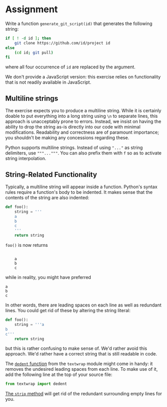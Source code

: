 # Assignment

Write a function `generate_git_script(id)` that generates the following string:

```bash
if [ ! -d id ]; then
    git clone https://github.com/id/project id
else
    (cd id; git pull)
fi
```

where all four occurrence of `id` are replaced by the argument.

We don't provide a JavaScript version: this exercise relies on functionality
that is not readily available in JavaScript.

## Multiline strings

The exercise expects you to produce a multiline string. While it is certainly
doable to put everything into a long string using `\n` to separate lines,
this approach is unacceptably prone to errors. Instead,
we insist on having the ability to drop the string as-is
directly into our code with minimal modifications.
Readability and correctness are of paramount importance; you shouldn't be making any
concessions regarding these.

Python supports multiline strings. Instead of using `"..."` as string
delimiters, use `"""..."""`. You can also prefix them with `f` so as to activate string interpolation.

## String-Related Functionality

Typically, a multiline string will appear inside a function.
Python's syntax rules require a function's body to be indented.
It makes sense that the contents of the string are also indented:

```python
def foo():
    string = '''
    a
    b
    c
    '''
    return string
```

`foo()` is now returns

```text

    a
    b
    c

```

while in reality, you might have preferred

```text
a
b
c
```

In other words, there are leading spaces on each line as well
as redundant lines. You could get rid of these by altering
the string literal:

```python
def foo():
    string = '''a
b
c'''
    return string
```

but this is rather confusing to make sense of. We'd rather avoid this approach.
We'd rather have a correct string that is still readable in code.

The [`dedent` function](https://docs.python.org/3.1/library/textwrap.html) from
the `textwrap` module might come in handy: it removes the undesired leading spaces
from each line. To make use of it, add the following line at the top of your source file:

```python
from textwrap import dedent
```

[The `strip` method](https://docs.python.org/3/library/stdtypes.html#str.strip) will get
rid of the redundant surrounding empty lines for you.
